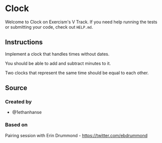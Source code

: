 # Clock

Welcome to Clock on Exercism's V Track.
If you need help running the tests or submitting your code, check out `HELP.md`.

## Instructions

Implement a clock that handles times without dates.

You should be able to add and subtract minutes to it.

Two clocks that represent the same time should be equal to each other.

## Source

### Created by

- @1ethanhanse

### Based on

Pairing session with Erin Drummond - https://twitter.com/ebdrummond
